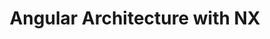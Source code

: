 ---
title: Angular Architecture with NX
description: Master the first steps and principles of Angular the client side framework for building modern web applications.
image: banner.jpg
category: training
---
